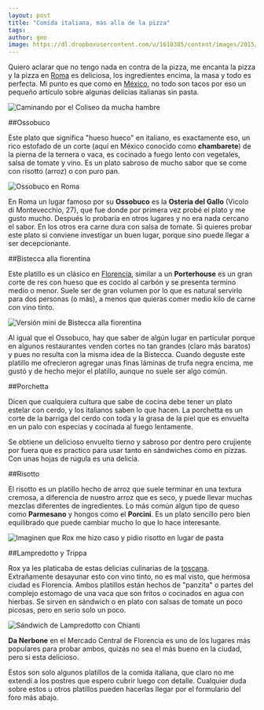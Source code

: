 ```yaml
---
layout: post
title: "Comida italiana, más alla de la pizza"
tags: 
author: geo
image: https://dl.dropboxusercontent.com/u/1610385/content/images/2015/06/IMG132.jpg
---
```

Quiero aclarar que no tengo nada en contra de la pizza, me encanta la pizza y la pizza en [Roma](/tag/roma) es deliciosa, los ingredientes encima, la masa y todo es perfecta. Mi punto es que como en [México](/tag/mexico), no todo son tacos por eso un pequeño artículo sobre algunas delicias italianas sin pasta.

![Caminando por el Coliseo da mucha hambre](https://dl.dropboxusercontent.com/u/1610385/content/images/2015/06/DSC06113.JPG)

##Ossobuco

Este plato que significa "hueso hueco" en italiano, es exactamente eso, un rico estofado de un corte (aquí en México conocido como **chambarete**) de la pierna de la ternera o vaca, es cocinado a fuego lento con vegetales, salsa de tomate y vino. Es un plato sabroso de mucho sabor que se come con risotto (arroz) o con puro pan.

![Ossobuco en Roma](https://dl.dropboxusercontent.com/u/1610385/content/images/2015/06/DSC06060.JPG)

En Roma un lugar famoso por su **Ossobuco** es la **Osteria del Gallo** (Vicolo di Montevecchio, 27), que fue donde por primera vez probé el plato y me gusto mucho. Después lo probaría en otros lugares y no era nada cercano el sabor. En los otros era carne dura con salsa de tomate. Si quieres probar este plato si conviene investigar un buen lugar, porque sino puede llegar a ser decepcionante.

##Bistecca alla fiorentina

Este platillo es un clásico en [Florencia](/tag/florencia), similar a un **Porterhouse** es un gran corte de res con hueso que es cocido al carbón y se presenta termino medio o menor. Suele ser de gran volumen por lo que es natural servirlo para dos personas (o más), a menos que quieras comer medio kilo de carne con vino tinto.

![Versión mini de Bistecca alla fiorentina](https://dl.dropboxusercontent.com/u/1610385/content/images/2015/06/DSC06411.JPG)

Al igual que el Ossobuco, hay que saber de algún lugar en particular porque en algunos restaurantes venden cortes no tan grandes (claro más baratos) y pues no resulta con la misma idea de la Bistecca. Cuando deguste este platillo me ofrecieron agregar unas finas láminas de trufa negra encima, me gustó y de hecho mejor el platillo, aunque no suele ser algo común.

##Porchetta

Dicen que cualquiera cultura que sabe de cocina debe tener un plato estelar con cerdo, y los italianos saben lo que hacen. La porchetta es un corte de la barriga del cerdo con toda y la grasa de la piel que es envuelta en un palo con especias y cocinada al fuego lentamente.

Se obtiene un delicioso envuelto tierno y sabroso por dentro pero crujiente por fuera que es practico para usar tanto en sándwiches como en pizzas. Con unas hojas de rúgula es una delicia.

##Risotto

El risotto es un platillo hecho de arroz que suele terminar en una textura cremosa, a diferencia de nuestro arroz que es seco, y puede llevar muchas mezclas diferentes de ingredientes. Lo más común algun tipo de queso como **Parmesano** y hongos como el **Porcini**. Es un plato sencillo pero bien equilibrado que puede cambiar mucho lo que lo hace interesante.

![Imaginen que Rox me hizo caso y pidio risotto en lugar de pasta](https://dl.dropboxusercontent.com/u/1610385/content/images/2015/06/DSC06611.JPG)

##Lampredotto y Trippa

Rox ya les platicaba de estas delicias culinarias de la [toscana](/florencia/). Extrañamente desayunar esto con vino tinto, no es mal visto, que hermosa ciudad es Florencia. Ambos platillos están hechos de "panzita" o partes del complejo estomago de una vaca que son fritos o cocinados en agua con hierbas. Se sirven en sándwich o en plato con salsas de tomate un poco picosas, pero en serio solo un poco.

![Sándwich de Lampredotto con Chianti](https://dl.dropboxusercontent.com/u/1610385/content/images/2015/06/DSC06251.JPG)

**Da Nerbone** en el Mercado Central de Florencia es uno de los lugares más populares para probar ambos, quizás no sea el más bueno en la ciudad, pero si esta delicioso.

Estos son solo algunos platillos de la comida italiana, que claro no me extendí a los postres que espero cubrir luego con detalle. Cualquier duda sobre estos u otros platillos pueden hacerlas llegar por el formulario del foro más abajo.